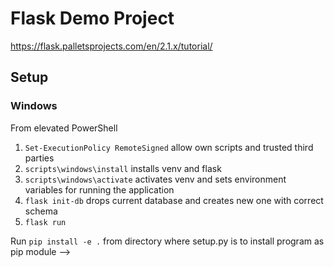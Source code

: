 # Flask Demo Project

https://flask.palletsprojects.com/en/2.1.x/tutorial/

## Setup

### Windows

From elevated PowerShell

1. `Set-ExecutionPolicy RemoteSigned` allow own scripts and trusted third parties
2. `scripts\windows\install` installs venv and flask
3. `scripts\windows\activate`  activates venv and sets environment variables for running the application
4. `flask init-db` drops current database and creates new one with correct schema
5. `flask run`

Run `pip install -e .` from directory where setup.py is to install program as pip module --> 